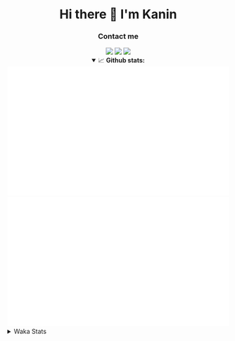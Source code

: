 <div align="center">
 <h1>Hi there 👋 I'm Kanin</h1>
 <h3>Contact me</h3>
 <a href="mailto:im@kanin.dev"><img src="https://img.shields.io/badge/gmail-%23D14836.svg?&style=for-the-badge&logo=gmail&logoColor=white"/></a>
 <a href="https://twitter.com/KaninTwt"><img src="https://img.shields.io/badge/twitter-%231DA1F2.svg?&style=for-the-badge&logo=twitter&logoColor=white"/></a>
 <a href="https://www.linkedin.com/in/KaninDev"><img src="https://img.shields.io/badge/linkedin-%230077B5.svg?&style=for-the-badge&logo=linkedin&logoColor=white"/></a>
<details open>
  <summary>📈 <b>Github stats:</b></summary>
  <img src="https://github.com/Kanin/Kanin/blob/master/scripts/GitHubStats/generated/overview.svg"/>
  <img src="https://github.com/Kanin/Kanin/blob/master/scripts/GitHubStats/generated/languages.svg"/>
</details>
</div>

<details>
 <summary>Waka Stats</summary>

<!--START_SECTION:waka-->
![Code Time](http://img.shields.io/badge/Code%20Time-2%2C142%20hrs%2053%20mins-blue)

![Profile Views](http://img.shields.io/badge/Profile%20Views-0-blue)

![Lines of code](https://img.shields.io/badge/From%20Hello%20World%20I%27ve%20Written-547.6%20thousand%20lines%20of%20code-blue)

**🐱 My GitHub Data** 

> 📦 103.7 kB Used in GitHub's Storage 
 > 
> 🏆 552 Contributions in the Year 2023
 > 
> 🚫 Not Opted to Hire
 > 
> 📜 23 Public Repositories 
 > 
> 🔑 11 Private Repositories 
 > 
**I'm an Early 🐤** 

```text
🌞 Morning                2221 commits        ██████░░░░░░░░░░░░░░░░░░░   25.68 % 
🌆 Daytime                2723 commits        ████████░░░░░░░░░░░░░░░░░   31.48 % 
🌃 Evening                2520 commits        ███████░░░░░░░░░░░░░░░░░░   29.13 % 
🌙 Night                  1186 commits        ███░░░░░░░░░░░░░░░░░░░░░░   13.71 % 
```
📅 **I'm Most Productive on Monday** 

```text
Monday                   1664 commits        █████░░░░░░░░░░░░░░░░░░░░   19.24 % 
Tuesday                  1200 commits        ███░░░░░░░░░░░░░░░░░░░░░░   13.87 % 
Wednesday                818 commits         ██░░░░░░░░░░░░░░░░░░░░░░░   09.46 % 
Thursday                 1330 commits        ████░░░░░░░░░░░░░░░░░░░░░   15.38 % 
Friday                   1474 commits        ████░░░░░░░░░░░░░░░░░░░░░   17.04 % 
Saturday                 823 commits         ██░░░░░░░░░░░░░░░░░░░░░░░   09.51 % 
Sunday                   1341 commits        ████░░░░░░░░░░░░░░░░░░░░░   15.50 % 
```


📊 **This Week I Spent My Time On** 

```text
🕑︎ Time Zone: America/New_York

💬 Programming Languages: 
Python                   8 hrs 11 mins       ████████████████████████░   94.77 % 
SQL                      27 mins             █░░░░░░░░░░░░░░░░░░░░░░░░   05.21 % 
XML                      0 secs              ░░░░░░░░░░░░░░░░░░░░░░░░░   00.02 % 
GitIgnore file           0 secs              ░░░░░░░░░░░░░░░░░░░░░░░░░   00.00 % 
.env file                0 secs              ░░░░░░░░░░░░░░░░░░░░░░░░░   00.00 % 

🔥 Editors: 
PyCharm                  8 hrs 39 mins       █████████████████████████   100.00 % 

🐱‍💻 Projects: 
Community-Bot            7 hrs 29 mins       ██████████████████████░░░   86.58 % 
OhioBot                  1 hr 9 mins         ███░░░░░░░░░░░░░░░░░░░░░░   13.42 % 
VoiceSphere              0 secs              ░░░░░░░░░░░░░░░░░░░░░░░░░   00.00 % 

💻 Operating System: 
Windows                  8 hrs 39 mins       █████████████████████████   100.00 % 
```

**I Mostly Code in Python** 

```text
Python                   28 repos            ████████████████░░░░░░░░░   62.22 % 
Java                     6 repos             ███░░░░░░░░░░░░░░░░░░░░░░   13.33 % 
JavaScript               4 repos             ██░░░░░░░░░░░░░░░░░░░░░░░   08.89 % 
Kotlin                   2 repos             █░░░░░░░░░░░░░░░░░░░░░░░░   04.44 % 
HTML                     1 repo              █░░░░░░░░░░░░░░░░░░░░░░░░   02.22 % 
```



**Timeline**

![Lines of Code chart](https://raw.githubusercontent.com/Kanin/Kanin/master/assets/bar_graph.png)


 Last Updated on 07/11/2023 20:06:28 UTC
<!--END_SECTION:waka-->
</details>
